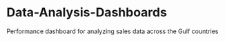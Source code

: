 # Data-Analysis-Dashboards
Performance dashboard for analyzing sales data across the Gulf countries
